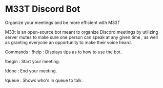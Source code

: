 # M33T Discord Bot
 Organize your meetings and be more efficient with M33T
 
 M33t is an open-source bot meant to organize Discord meetings by utilizing server mutes to make sure one person can speak at any given time , as well as granting everyone an opportunity to make their voice heard.
 
 
 Commands : 
 !help : Displays tips as to how to use the bot.
 
 !begin : Start your meeting.
 
 !done : End your meeting.
 
 !queue : Shows who's in queue to talk.

